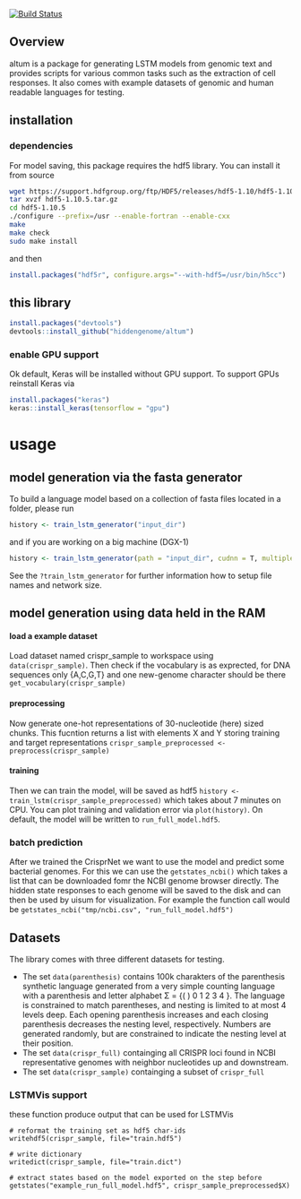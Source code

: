 [![Build Status](https://travis-ci.org/hiddengenome/altum.svg?branch=master)](https://travis-ci.org/hiddengenome/altum)

## Overview

altum is a package for generating LSTM models from genomic text and provides scripts for various common tasks such as the extraction of cell responses. It also comes with example datasets of genomic and human readable languages for testing.

## installation

### dependencies

For model saving, this package requires the hdf5 library. You can install it from source 

``` bash
wget https://support.hdfgroup.org/ftp/HDF5/releases/hdf5-1.10/hdf5-1.10.5/src/hdf5-1.10.5.tar.gz
tar xvzf hdf5-1.10.5.tar.gz
cd hdf5-1.10.5
./configure --prefix=/usr --enable-fortran --enable-cxx
make
make check
sudo make install
```

and then

``` r
install.packages("hdf5r", configure.args="--with-hdf5=/usr/bin/h5cc")
```

## this library 

``` r
install.packages("devtools")
devtools::install_github("hiddengenome/altum")
```

### enable GPU support

Ok default, Keras will be installed without GPU support. To support GPUs reinstall Keras via

``` r
install.packages("keras")
keras::install_keras(tensorflow = "gpu")
```

# usage

## model generation via the fasta generator

To build a language model based on a collection of fasta files located in a folder, please run 

``` r
history <- train_lstm_generator("input_dir")
```

and if you are working on a big machine (DGX-1)

``` r
history <- train_lstm_generator(path = "input_dir", cudnn = T, multiple_gpu = T, gpu_num = 1:8,  run_name= "GenomeNet", epochs = 100, steps_per_epoch = 10000)
```

See the `?train_lstm_generator` for further information how to setup file names and network size.

## model generation using data held in the RAM

#### load a example dataset

Load dataset named crispr_sample to workspace using `data(crispr_sample)`. Then check if the vocabulary is as exprected, for DNA sequences only {A,C,G,T} and one new-genome character should be there `get_vocabulary(crispr_sample)`

#### preprocessing

Now generate one-hot representations of 30-nucleotide (here) sized chunks. This fucntion returns a list with elements X and Y storing training and target representations `crispr_sample_preprocessed <- preprocess(crispr_sample)`

#### training
Then we can train the model, will be saved as hdf5 `history <- train_lstm(crispr_sample_preprocessed)` which takes about 7 minutes on CPU. You can plot training and validation error via `plot(history)`. On default, the model will be written to `run_full_model.hdf5`. 

### batch prediction
After we trained the CrisprNet we want to use the model and predict some bacterial genomes. For this we can use the `getstates_ncbi()` which takes a list that can be downloaded fomr the NCBI genome browser directly. The hidden state responses to each genome will be saved to the disk and can then be used by uisum for visualization. For example the function call would be `getstates_ncbi("tmp/ncbi.csv", "run_full_model.hdf5")`

## Datasets

The library comes with three different datasets for testing. 

- The set `data(parenthesis)` contains 100k charakters of the parenthesis synthetic language generated from a very simple counting language with a parenthesis and letter alphabet Σ = {( ) 0 1 2 3 4 }. The language is constrained to match parentheses, and nesting is limited to at most 4 levels deep. Each opening parenthesis increases and each closing parenthesis decreases the nesting level, respectively. Numbers are generated randomly, but are constrained to indicate the nesting level at their position.  
- The set `data(crispr_full)` containging all CRISPR loci found in NCBI representative genomes with neighbor nucleotides up and downstream.
- The set `data(crispr_sample)` containging a subset of `crispr_full`

### LSTMVis support 

these function produce output that can be used for LSTMVis

```
# reformat the training set as hdf5 char-ids
writehdf5(crispr_sample, file="train.hdf5")

# write dictionary
writedict(crispr_sample, file="train.dict")

# extract states based on the model exported on the step before
getstates("example_run_full_model.hdf5", crispr_sample_preprocessed$X)
```
